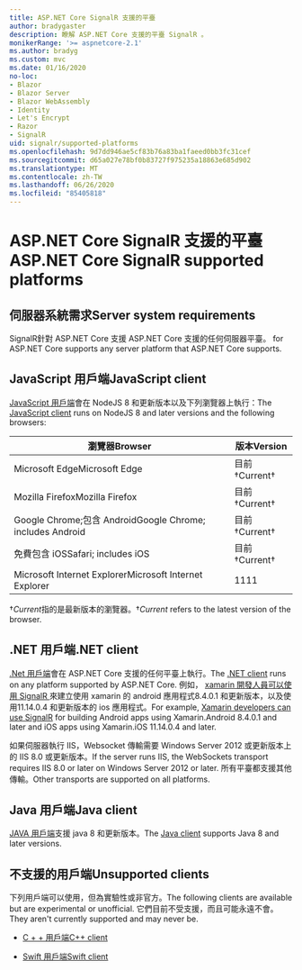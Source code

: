```yaml
---
title: ASP.NET Core SignalR 支援的平臺
author: bradygaster
description: 瞭解 ASP.NET Core 支援的平臺 SignalR 。
monikerRange: '>= aspnetcore-2.1'
ms.author: bradyg
ms.custom: mvc
ms.date: 01/16/2020
no-loc:
- Blazor
- Blazor Server
- Blazor WebAssembly
- Identity
- Let's Encrypt
- Razor
- SignalR
uid: signalr/supported-platforms
ms.openlocfilehash: 9d7dd946ae5cf83b76a83ba1faeed0bb3fc31cef
ms.sourcegitcommit: d65a027e78bf0b83727f975235a18863e685d902
ms.translationtype: MT
ms.contentlocale: zh-TW
ms.lasthandoff: 06/26/2020
ms.locfileid: "85405818"
---
```

# <a name="aspnet-core-signalr-supported-platforms"></a><span data-ttu-id="64454-103">ASP.NET Core SignalR 支援的平臺</span><span class="sxs-lookup"><span data-stu-id="64454-103">ASP.NET Core SignalR supported platforms</span></span>

## <a name="server-system-requirements"></a><span data-ttu-id="64454-104">伺服器系統需求</span><span class="sxs-lookup"><span data-stu-id="64454-104">Server system requirements</span></span>

SignalR<span data-ttu-id="64454-105">針對 ASP.NET Core 支援 ASP.NET Core 支援的任何伺服器平臺。</span><span class="sxs-lookup"><span data-stu-id="64454-105"> for ASP.NET Core supports any server platform that ASP.NET Core supports.</span></span>

## <a name="javascript-client"></a><span data-ttu-id="64454-106">JavaScript 用戶端</span><span class="sxs-lookup"><span data-stu-id="64454-106">JavaScript client</span></span>

<span data-ttu-id="64454-107">[JavaScript 用戶端](xref:signalr/javascript-client)會在 NodeJS 8 和更新版本以及下列瀏覽器上執行：</span><span class="sxs-lookup"><span data-stu-id="64454-107">The [JavaScript client](xref:signalr/javascript-client) runs on NodeJS 8 and later versions and the following browsers:</span></span>

| <span data-ttu-id="64454-108">瀏覽器</span><span class="sxs-lookup"><span data-stu-id="64454-108">Browser</span></span>                         | <span data-ttu-id="64454-109">版本</span><span class="sxs-lookup"><span data-stu-id="64454-109">Version</span></span>         |
| ------------------------------- | --------------- |
| <span data-ttu-id="64454-110">Microsoft Edge</span><span class="sxs-lookup"><span data-stu-id="64454-110">Microsoft Edge</span></span>                  | <span data-ttu-id="64454-111">目前&dagger;</span><span class="sxs-lookup"><span data-stu-id="64454-111">Current&dagger;</span></span> |
| <span data-ttu-id="64454-112">Mozilla Firefox</span><span class="sxs-lookup"><span data-stu-id="64454-112">Mozilla Firefox</span></span>                 | <span data-ttu-id="64454-113">目前&dagger;</span><span class="sxs-lookup"><span data-stu-id="64454-113">Current&dagger;</span></span> |
| <span data-ttu-id="64454-114">Google Chrome;包含 Android</span><span class="sxs-lookup"><span data-stu-id="64454-114">Google Chrome; includes Android</span></span> | <span data-ttu-id="64454-115">目前&dagger;</span><span class="sxs-lookup"><span data-stu-id="64454-115">Current&dagger;</span></span> |
| <span data-ttu-id="64454-116">免費包含 iOS</span><span class="sxs-lookup"><span data-stu-id="64454-116">Safari; includes iOS</span></span>            | <span data-ttu-id="64454-117">目前&dagger;</span><span class="sxs-lookup"><span data-stu-id="64454-117">Current&dagger;</span></span> |
| <span data-ttu-id="64454-118">Microsoft Internet Explorer</span><span class="sxs-lookup"><span data-stu-id="64454-118">Microsoft Internet Explorer</span></span>     | <span data-ttu-id="64454-119">11</span><span class="sxs-lookup"><span data-stu-id="64454-119">11</span></span>              |

<span data-ttu-id="64454-120">&dagger;*Current*指的是最新版本的瀏覽器。</span><span class="sxs-lookup"><span data-stu-id="64454-120">&dagger;*Current* refers to the latest version of the browser.</span></span>

## <a name="net-client"></a><span data-ttu-id="64454-121">.NET 用戶端</span><span class="sxs-lookup"><span data-stu-id="64454-121">.NET client</span></span>

<span data-ttu-id="64454-122">[.Net 用戶端](xref:signalr/dotnet-client)會在 ASP.NET Core 支援的任何平臺上執行。</span><span class="sxs-lookup"><span data-stu-id="64454-122">The [.NET client](xref:signalr/dotnet-client) runs on any platform supported by ASP.NET Core.</span></span> <span data-ttu-id="64454-123">例如， [xamarin 開發人員可以使用 SignalR ](https://github.com/aspnet/Announcements/issues/305)來建立使用 xamarin 的 android 應用程式8.4.0.1 和更新版本，以及使用11.14.0.4 和更新版本的 ios 應用程式。</span><span class="sxs-lookup"><span data-stu-id="64454-123">For example, [Xamarin developers can use SignalR](https://github.com/aspnet/Announcements/issues/305) for building Android apps using Xamarin.Android 8.4.0.1 and later and iOS apps using Xamarin.iOS 11.14.0.4 and later.</span></span>

<span data-ttu-id="64454-124">如果伺服器執行 IIS，Websocket 傳輸需要 Windows Server 2012 或更新版本上的 IIS 8.0 或更新版本。</span><span class="sxs-lookup"><span data-stu-id="64454-124">If the server runs IIS, the WebSockets transport requires IIS 8.0 or later on Windows Server 2012 or later.</span></span> <span data-ttu-id="64454-125">所有平臺都支援其他傳輸。</span><span class="sxs-lookup"><span data-stu-id="64454-125">Other transports are supported on all platforms.</span></span>

## <a name="java-client"></a><span data-ttu-id="64454-126">Java 用戶端</span><span class="sxs-lookup"><span data-stu-id="64454-126">Java client</span></span>

<span data-ttu-id="64454-127">[JAVA 用戶端](xref:signalr/java-client)支援 java 8 和更新版本。</span><span class="sxs-lookup"><span data-stu-id="64454-127">The [Java client](xref:signalr/java-client) supports Java 8 and later versions.</span></span>

## <a name="unsupported-clients"></a><span data-ttu-id="64454-128">不支援的用戶端</span><span class="sxs-lookup"><span data-stu-id="64454-128">Unsupported clients</span></span>

<span data-ttu-id="64454-129">下列用戶端可以使用，但為實驗性或非官方。</span><span class="sxs-lookup"><span data-stu-id="64454-129">The following clients are available but are experimental or unofficial.</span></span> <span data-ttu-id="64454-130">它們目前不受支援，而且可能永遠不會。</span><span class="sxs-lookup"><span data-stu-id="64454-130">They aren't currently supported and may never be.</span></span>

* <span data-ttu-id="64454-131">[C + + 用戶端](https://github.com/aspnet/SignalR-Client-Cpp)</span><span class="sxs-lookup"><span data-stu-id="64454-131">[C++ client](https://github.com/aspnet/SignalR-Client-Cpp)</span></span>

* <span data-ttu-id="64454-132">[Swift 用戶端](https://github.com/moozzyk/SignalR-Client-Swift)</span><span class="sxs-lookup"><span data-stu-id="64454-132">[Swift client](https://github.com/moozzyk/SignalR-Client-Swift)</span></span>
